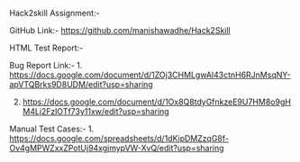 Hack2skill Assignment:-

GitHub Link:- https://github.com/manishawadhe/Hack2Skill

HTML Test Report:-

Bug Report Link:- 
       1. https://docs.google.com/document/d/1ZOj3CHMLgwAl43ctnH6RJnMsqNY-apVTQBrks9D8UDM/edit?usp=sharing
       
2. https://docs.google.com/document/d/1Ox8Q8tdyGfnkzeE9U7HM8o9gHM4Lj2FzIOTf73y11xw/edit?usp=sharing

Manual Test Cases:-
        1. https://docs.google.com/spreadsheets/d/1dKipDMZzqG8f-Ov4gMPWZxxZPotUj94xgjmypVW-XvQ/edit?usp=sharing
